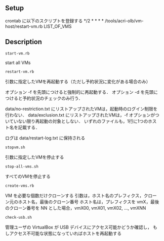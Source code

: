 ## Setup

crontab に以下のスクリプトを登録する
*/2 * * * * /tools/acri-olb/vm-host/restart-vm.rb LIST_OF_VMS

## Description

`start-vm.rb`

start all VMs

`restart-vm.rb`

引数に指定したVMを再起動する（ただし予約状況に変化がある場合のみ）

オプション -f を先頭につけると強制的に再起動する．
オプション -d を先頭につけると予約状況のチェックのみ行う．

data/no-restriction.txt にリストアップされたVMは，起動時のログイン制限を行わない．
data/exclusion.txt にリストアップされたVMは，-f オプションがついていない限り再起動の対象としない．
いずれのファイルも，1行に1つのホスト名を記載する．

ログは data/restart-log.txt に保持される

`stopvm.sh`

引数に指定したVMを停止する

`stop-all-vms.sh`

すべてのVMを停止する

`create-vms.rb`

VM を必要な個数だけクローンする
引数は，ホスト名のプレフィクス，クローン元のホスト名，最後のクローン番号
ホスト名は，プレフィクスを vmX，最後のクローン番号を NN とした場合，vmX00, vmX01, vmX02, ..., vmXNN

`check-usb.sh`

管理ユーザの VirtualBox が USB デバイスにアクセス可能かどうか確認し，
もしアクセス不可能な状態になっていればホストを再起動する 